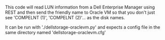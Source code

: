 This code will read LUN information from a Dell Enterprise Manager using REST and then send the friendly name to Oracle VM so that you don't just see 'COMPELNT (1)', 'COMPELNT (2)'... as the disk names.

It can be run with './dellstorage-oraclevm.py' and expects a config file in the same directory named 'dellstorage-oraclevm.cfg'
